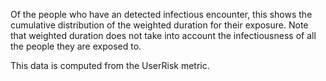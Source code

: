 Of the people who have an detected infectious encounter, this shows the cumulative distribution of the weighted duration for their exposure. Note that weighted duration does not take into account the infectiousness of all the people they are exposed to. 

This data is computed from the UserRisk metric. 
